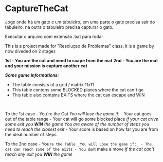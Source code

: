 # CaptureTheCat
Jogo onde há um gato e um tabuleiro, em uma parte o gato precisa sair do tabuleiro, na outra o tabuleiro precisa capturar o gato.

Executar o arquivo com extensão .bat para rodar

This is a project made for "Resoluçao de Problemas" class, it is a game by now diveded on 2 stages

**1st - You are the cat and need to scape from the mat**
**2nd - You are the mat and your mission is capture another cat**


**_Some game informations:_**
 - The table consists of a grid / matrix 11x11
 - This table contens some BLOCKED places where the cat can`t go
 - This table also contains EXITS where the cat can escape and WIN
 
  

To the 1st case - You`re the Cat
    _You will lose the game if:_
        - Your cat goes out of the table range
        - Your cat will go some blocked place
    _If your cat arive some exit you **WIN** the game_
    _You are aware of the number of steps you need to reach the closest exit_
        - Your score is based on how far you are from the ideal number of steps.

To the 2nd case - You`re the Table
    _You will Lose the game if:_
        - The cat can reach some of the exits
        - You don`t make a move
    _If the cat can't reach any exit you **WIN** the game_

